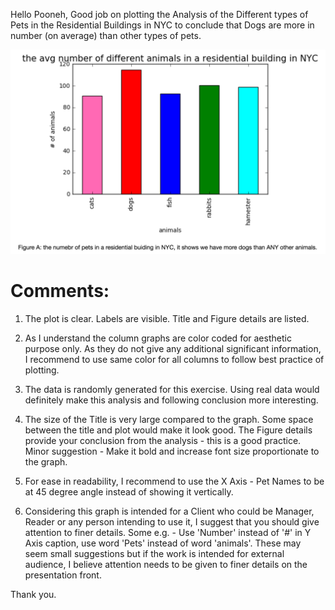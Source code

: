 Hello Pooneh, Good job on plotting the Analysis of the Different types of Pets in the Residential Buildings in NYC to conclude that Dogs are more in number (on average) than other types of pets.

![](pf910_1.PNG)

# Comments:

1) The plot is clear. Labels are visible. Title and Figure details are listed.

2) As I understand the column graphs are color coded for aesthetic purpose only. As they do not give any additional significant information, I recommend to use same color for all columns to follow best practice of plotting.

3) The data is randomly generated for this exercise. Using real data would definitely make this analysis and following conclusion more interesting.

4) The size of the Title is very large compared to the graph. Some space between the title and plot would make it look good.
The Figure details provide your conclusion from the analysis - this is a good practice. Minor suggestion - Make it bold and increase font size proportionate to the graph.

5) For ease in readability, I recommend to use the X Axis - Pet Names to be at 45 degree angle instead of showing it vertically. 

6) Considering this graph is intended for a Client who could be Manager, Reader or any person intending to use it, I suggest that you should give attention to finer details. Some e.g. - Use 'Number' instead of '#' in Y Axis caption, use word 'Pets' instead of word 'animals'. These may seem small suggestions but if the work is intended for external audience, I believe attention needs to be given to finer details on the presentation front.

Thank you.